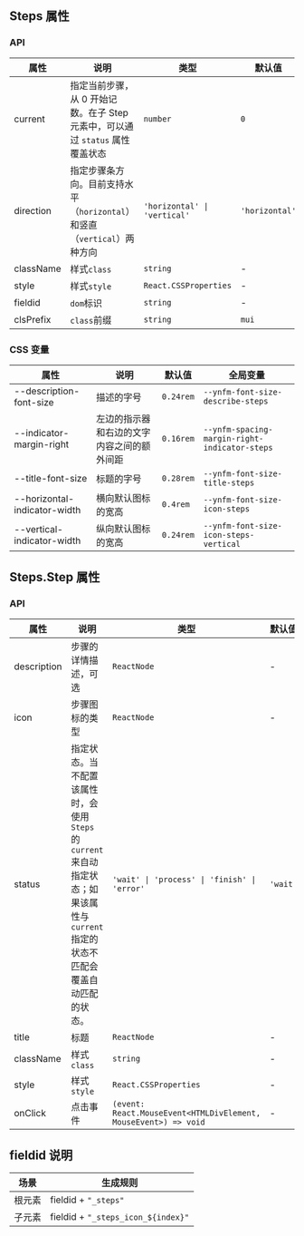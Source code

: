 
## Steps 属性

### API

| 属性 | 说明 | 类型 | 默认值 |
| --- | --- | --- | --- |
| current | 指定当前步骤，从 0 开始记数。在子 Step 元素中，可以通过 `status` 属性覆盖状态 | `number` | `0` |
| direction | 指定步骤条方向。目前支持水平（`horizontal`）和竖直（`vertical`）两种方向 | `'horizontal' \| 'vertical'` | `'horizontal'` |
| className | 样式`class` | `string` | - |
| style | 样式`style` | `React.CSSProperties` | - |
| fieldid | `dom`标识 | `string ` | - |
| clsPrefix | `class`前缀 | `string` | `mui` |

### CSS 变量

|属性| 说明                    | 默认值       | 全局变量                            |
|----|-----------------------|-----------|---------------------------------|
| --description-font-size | 描述的字号                 | `0.24rem` | `--ynfm-font-size-describe-steps` |
| --indicator-margin-right | 左边的指示器和右边的文字内容之间的额外间距 | `0.16rem` | `--ynfm-spacing-margin-right-indicator-steps` |
| --title-font-size | 标题的字号                 | `0.28rem` | `--ynfm-font-size-title-steps` |
| --horizontal-indicator-width | 横向默认图标的宽高             | `0.4rem`  | `--ynfm-font-size-icon-steps` |
| --vertical-indicator-width | 纵向默认图标的宽高             | `0.24rem` | `--ynfm-font-size-icon-steps-vertical` |

## Steps.Step 属性

### API

| 属性 | 说明 | 类型 | 默认值 |
| --- | --- | --- | --- |
| description | 步骤的详情描述，可选 | `ReactNode` | - |
| icon | 步骤图标的类型 | `ReactNode` | - |
| status | 指定状态。当不配置该属性时，会使用 `Steps` 的 `current` 来自动指定状态；如果该属性与 `current` 指定的状态不匹配会覆盖自动匹配的状态。 | `'wait' \| 'process' \| 'finish' \| 'error'` | `'wait'` |
| title | 标题 | `ReactNode` | - |
| className | 样式`class` | `string` | - |
| style | 样式`style` | `React.CSSProperties` | - |
| onClick | 点击事件 | `(event: React.MouseEvent<HTMLDivElement, MouseEvent>) => void` | - |

## fieldid 说明

| 场景             | 生成规则          |
| --------------- | ---------------- |
| 根元素           | fieldid + `"_steps"`          |
| 子元素    | fieldid + `"_steps_icon_${index}"`  |
